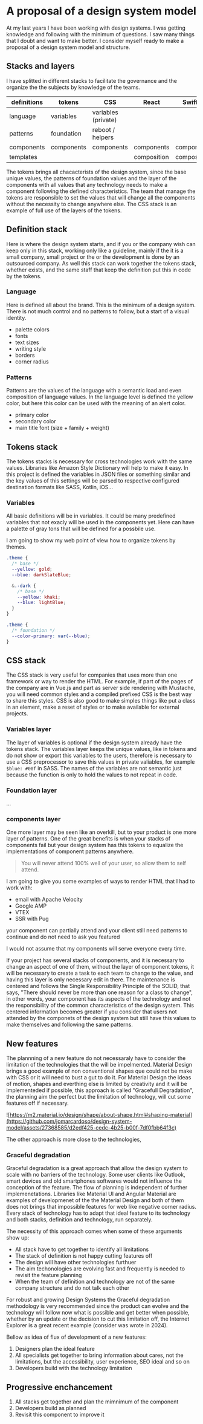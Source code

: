 # A proposal of a design system model

At my last years I have been working with design systems. I was getting knowledge and following with the minimum of questions. I saw many things that I doubt and want to make better. I consider myself ready to make a proposal of a design system model and structure.

## Stacks and layers

I have splitted in different stacks to facilitate the governance and the organize the the subjects by knowledge of the teams.

| definitions | tokens     | CSS                 | React       | SwiftUI     |
| ----------- | ---------- | ------------------- | ----------- | ----------- |
| language    | variables  | variables (private) |             |             |
| patterns    | foundation | reboot / helpers    |             |             |
| components  | components | components          | components  | components  |
| templates   |            |                     | composition | composition |

The tokens brings all chacacterists of the design system, since the base unique values, the patterns of foundation values and the layer of the components with all values that any technology needs to make a component following the defined characteristics. The team that manage the tokens are responsible to set the values that will change all the components without the necessity to change anywhere else. The CSS stack is an example of full use of the layers of the tokens.

## Definition stack

Here is where the design system starts, and if you or the company wish can keep only in this stack, working only like a guideline, mainly if the it is a small company, small project or the or the development is done by an outsourced company. As well this stack can work together the tokens stack, whether exists, and the same staff that keep the definition put this in code by the tokens.

### Language

Here is defined all about the brand. This is the minimum of a design system. There is not much control and no patterns to follow, but a start of a visual identity.

- palette colors
- fonts
- text sizes
- writing style
- borders
- corner radius

### Patterns

Patterns are the values of the language with a semantic load and even composition of language values. In the language level is defined the yellow color, but here this color can be used with the meaning of an alert color.

- primary color
- secondary color
- main title font (size + family + weight)

## Tokens stack

The tokens stacks is necessary for cross technologies work with the same values. Libraries like Amazon Style Dictionary will help to make it easy. In this project is defined the variables in JSON files or something similar and the key values of this settings will be parsed to respective configured destination formats like SASS, Kotlin, iOS...

### Variables

All basic definitions will be in variables. It could be many predefined variables that not exacly will be used in the components yet. Here can have a palette of gray tons that will be defined for a possbile use.

I am going to show my web point of view how to organize tokens by themes.

```css
.theme {
  /* base */
  --yellow: gold;
  --blue: darkSlateBlue;

  &.-dark {
    /* base */
    --yellow: khaki;
    --blue: lightBlue;
  }
}

.theme {
  /* foundation */
  --color-primary: var(--blue);
}
```

## CSS stack

The CSS stack is very useful for companies that uses more than one framework or way to render the HTML. For example, if part of the pages of the company are in Vue.js and part as server side rendering with Mustache, you will need common styles and a compiled prefixed CSS is the best way to share this styles. CSS is also good to make simples things like put a class in an element, make a reset of styles or to make available for external projects.

### Variables layer

The layer of variables is optional if the design system already have the tokens stack. The variables layer keeps the unique values, like in tokens and do not show or export this variables to the users, therefore is necessary to use a CSS preprocessor to save this values in private valiables, for example `$blue: #00f` in SASS. The names of the variables are not semantic just because the function is only to hold the values to not repeat in code.

### Foundation layer

...

### components layer

One more layer may be seen like an overkill, but to your product is one more layer of patterns. One of the great benefits is when your stacks of components fail but your design system has this tokens to equalize the implementations of component patterns anywhere.

> You will never attend 100% well of your user, so allow them to self attend.

I am going to give you some examples of ways to render HTML that I had to work with:

- email with Apache Velocity
- Google AMP
- VTEX
- SSR with Pug

your component can partially attend and your client still need patterns to continue and do not need to ask you featured 

I would not assume that my components will serve everyone every time.

If your project has several stacks of components, and it is necessary to change an aspect of one of them, without the layer of component tokens, it will be necessary to create a task to each team to change to the value, and having this layer is only necessary edit in there. The maintenance is centered and follows the Single Responsibility Principle of the SOLID, that says, "There should never be more than one reason for a class to change", in other words, your component has its aspects of the technology and not the responsibility of the common characteristics of the design system. This centered information becomes greater if you consider that users not attended by the componets of the design system but still have this values to make themselves and following the same patterns.

## New features

The plannning of a new feature do not necessaraly have to consider the limitation of the technologies that the will be impelmented. Material Design brings a good example of non conventional shapes que could not be make with CSS or it will need to bust a gut to do it. For Material Design the ideas of motion, shapes and everthing else is limited by creativity and it will be implementeded if possible, this approach is called "Gracefull Degradation", the planning aim the perfect but the limitation of technology, will cut some features off if necessary.  

![https://m2.material.io/design/shape/about-shape.html#shaping-material](https://github.com/jomarcardoso/design-system-model/assets/27368585/d2edf425-cedc-4b25-b00f-7df0fbb64f3c)

The other approach is more close to the technologies, 

### Graceful degradation

Graceful degradation is a great approach that allow the design system to scale with no barriers of the technology. Some user clients like Outlook, smart devices and old smartphones softwares would not influence the conception of the feature. The flow of planning is independent of further implemenetations. Libraries like Material UI and Angular Material are examples of developmenet of the the Material Design and both of them does not brings that impossible features for web like negative corner radius. Every stack of technology has to adapt that ideal feature to its technology and both stacks, definition and technology, run separately.

The necessity of this approach comes when some of these arguments show up:

- All stack have to get together to identify all limitations
- The stack of definition is not happy cutting features off
- The design will have other technologies furthuer
- The aim techonologies are evolving fast and frequently is needed to revisit the feature planning
- When the team of definition and technology are not of the same company structure and do not talk each other

For robust and growing Design Systems the Graceful degradation methodology is very recommended since the product can evolve and the technology will follow now what is possible and get better when possible, whether by an update or the decision to cut this limitation off, the Internet Explorer is a great recent example (consider was wrote in 2024).

Bellow as idea of flux of development of a new features:

1. Designers plan the ideal feature
2. All specialists get together to bring information about cares, not the limitations, but the accessibility, user experience, SEO ideal and so on
3. Developers build with the technology limitation

## Progressive enchancement

1. All stacks get together and plan the mimnimum of the component
2. Developers build as planned
3. Revisit this component to improve it

